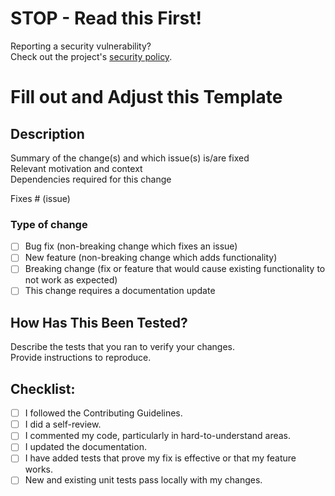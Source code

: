 # STOP - Read this First!
Reporting a security vulnerability?  
Check out the project's [security policy](https://github.com/zeiss/czicheck/security/policy).

# Fill out and Adjust this Template

## Description

Summary of the change(s) and which issue(s) is/are fixed  
Relevant motivation and context  
Dependencies required for this change  

Fixes # (issue)

### Type of change

- [ ] Bug fix (non-breaking change which fixes an issue)
- [ ] New feature (non-breaking change which adds functionality)
- [ ] Breaking change (fix or feature that would cause existing functionality to not work as expected)
- [ ] This change requires a documentation update

## How Has This Been Tested?

Describe the tests that you ran to verify your changes.  
Provide instructions to reproduce.

## Checklist:

- [ ] I followed the Contributing Guidelines.
- [ ] I did a self-review.
- [ ] I commented my code, particularly in hard-to-understand areas.
- [ ] I updated the documentation.
- [ ] I have added tests that prove my fix is effective or that my feature works.
- [ ] New and existing unit tests pass locally with my changes.
